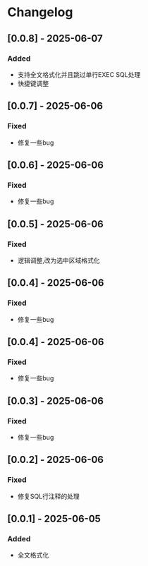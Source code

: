 # Changelog

## [0.0.8] - 2025-06-07
### Added
- 支持全文格式化并且跳过单行EXEC SQL处理
- 快捷键调整

## [0.0.7] - 2025-06-06
### Fixed
- 修复一些bug

## [0.0.6] - 2025-06-06
### Fixed
- 修复一些bug

## [0.0.5] - 2025-06-06
### Fixed
- 逻辑调整,改为选中区域格式化

## [0.0.4] - 2025-06-06
### Fixed
- 修复一些bug

## [0.0.4] - 2025-06-06
### Fixed
- 修复一些bug

## [0.0.3] - 2025-06-06
### Fixed
- 修复一些bug

## [0.0.2] - 2025-06-06
### Fixed
- 修复SQL行注释的处理

## [0.0.1] - 2025-06-05
### Added
- 全文格式化
